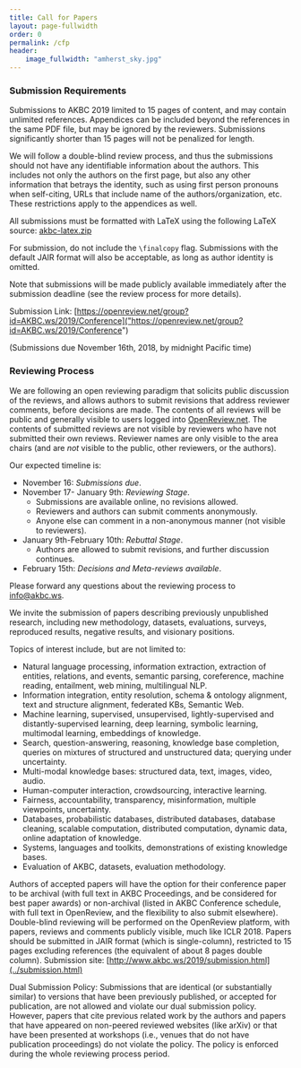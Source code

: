 ```yaml
---
title: Call for Papers
layout: page-fullwidth
order: 0
permalink: /cfp
header:
    image_fullwidth: "amherst_sky.jpg"
---
```


### Submission Requirements

Submissions to AKBC 2019 limited to 15 pages of content, and may contain unlimited references. Appendices can be included beyond the references in the same PDF file, but may be ignored by the reviewers. Submissions significantly shorter than 15 pages will not be penalized for length.

We will follow a double-blind review process, and thus the submissions should not have any identifiable information about the authors. This includes not only the authors on the first page, but also any other information that betrays the identity, such as using first person pronouns when self-citing, URLs that include name of the authors/organization, etc. These restrictions apply to the appendices as well.

All submissions must be formatted with LaTeX using the following LaTeX source: [akbc-latex.zip](http://www.akbc.ws/2019/akbc-latex.zip)

For submission, do not include the `\finalcopy` flag. Submissions with the default JAIR format will also be acceptable, as long as author identity is omitted.

Note that submissions will be made publicly available immediately after the submission deadline (see the review process for more details).

Submission Link: [https://openreview.net/group?id=AKBC.ws/2019/Conference]("https://openreview.net/group?id=AKBC.ws/2019/Conference")

(Submissions due November 16th, 2018, by midnight Pacific time)

### Reviewing Process
We are following an open reviewing paradigm that solicits public discussion of the reviews, and allows authors to submit revisions that address reviewer comments, before decisions are made.
The contents of all reviews will be public and generally visible to users logged into <a href="https://www.openreview.net">OpenReview.net</a>. The contents of submitted reviews are not visible by reviewers who have not submitted their own reviews. Reviewer names are only visible to the area chairs (and are *not* visible to the public, other reviewers, or the authors).

Our expected timeline is:
* November 16: *Submissions due*.
* November 17- January 9th: *Reviewing Stage*.
  * Submissions are available online, no revisions allowed.
  * Reviewers and authors can submit comments anonymously.
  * Anyone else can comment in a non-anonymous manner (not visible to reviewers).
* January 9th-February 10th: *Rebuttal Stage*.
  * Authors are allowed to submit revisions, and further discussion continues.
* February 15th: *Decisions and Meta-reviews available*.
  
Please forward any questions about the reviewing process to [info@akbc.ws](mailto:info@akbc.ws).

We invite the submission of papers describing previously unpublished research, including new methodology, datasets, evaluations, surveys, reproduced results, negative results, and visionary positions.

Topics of interest include, but are not limited to:
* Natural language processing, information extraction, extraction of entities, relations, and events, semantic parsing, coreference, machine reading, entailment, web mining, multilingual NLP.
* Information integration, entity resolution, schema & ontology alignment, text and structure alignment, federated KBs, Semantic Web.
* Machine learning, supervised, unsupervised, lightly-supervised and distantly-supervised learning, deep learning, symbolic learning, multimodal learning, embeddings of knowledge.
* Search, question-answering, reasoning, knowledge base completion, queries on mixtures of structured and unstructured data; querying under uncertainty.
* Multi-modal knowledge bases: structured data, text, images, video, audio.
* Human-computer interaction, crowdsourcing, interactive learning.
* Fairness, accountability, transparency, misinformation, multiple viewpoints, uncertainty.
* Databases, probabilistic databases, distributed databases, database cleaning, scalable computation, distributed computation, dynamic data, online adaptation of knowledge.
* Systems, languages and toolkits, demonstrations of existing knowledge bases.
* Evaluation of AKBC, datasets, evaluation methodology.


Authors of accepted papers will have the option for their conference paper to be archival (with full text in AKBC Proceedings, and be considered for best paper awards) or non-archival (listed in AKBC Conference schedule, with full text in OpenReview, and the flexibility to also submit elsewhere).  Double-blind reviewing will be performed on the OpenReview platform, with papers, reviews and comments publicly visible, much like ICLR 2018.
Papers should be submitted in JAIR format (which is single-column), restricted to 15 pages excluding references (the equivalent of about 8 pages double column).  Submission site: [http://www.akbc.ws/2019/submission.html](../submission.html)

Dual Submission Policy: Submissions that are identical (or substantially similar) to versions that have been previously published, or accepted for publication, are not allowed and violate our dual submission policy.  However, papers that cite previous related work by the authors and papers that have appeared on non-peered reviewed websites (like arXiv) or that have been presented at workshops (i.e., venues that do not have publication proceedings) do not violate the policy. The policy is enforced during the whole reviewing process period.
